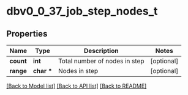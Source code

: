 # dbv0_0_37_job_step_nodes_t

## Properties
Name | Type | Description | Notes
------------ | ------------- | ------------- | -------------
**count** | **int** | Total number of nodes in step | [optional] 
**range** | **char \*** | Nodes in step | [optional] 

[[Back to Model list]](../README.md#documentation-for-models) [[Back to API list]](../README.md#documentation-for-api-endpoints) [[Back to README]](../README.md)


